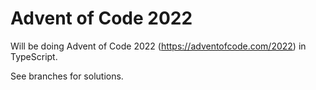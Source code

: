 # Advent of Code 2022

Will be doing Advent of Code 2022 (https://adventofcode.com/2022) in TypeScript.

See branches for solutions.
